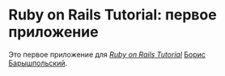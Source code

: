 # Ruby on Rails Tutorial: первое приложение

Это первое приложение для
[*Ruby on Rails Tutorial*](http://railstutorial.org/)
 [Борис Барышпольский](http://vk.com/prickol).